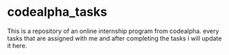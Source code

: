 # codealpha_tasks
This is a repository of an online internship program from codealpha.
every tasks that are assigned with me and after completing the tasks
i will update it here.
